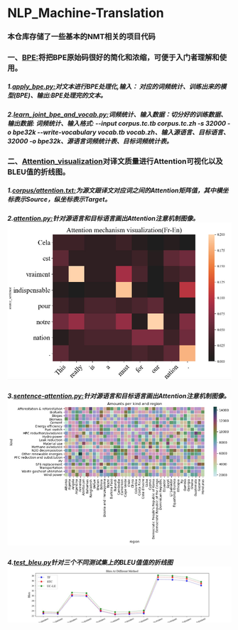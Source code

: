 # NLP_Machine-Translation
### 本仓库存储了一些基本的NMT相关的项目代码
### 一、[BPE:](https://github.com/Shajiu/NLP_Machine-Translation/tree/master/BPE)将把BPE原始码很好的简化和浓缩，可便于入门者理解和使用。
##### 1.[apply_bpe.py:](https://github.com/Shajiu/NLP_Machine-Translation/blob/master/BPE/apply_bpe.py)对文本进行BPE处理化,输入： 对应的词频统计、训练出来的模型(BPE)、输出:BPE处理完的文本。
##### 2.[learn_joint_bpe_and_vocab.py:](https://github.com/Shajiu/NLP_Machine-Translation/blob/master/BPE/learn_joint_bpe_and_vocab.py)词频统计、输入数据：切分好的训练数据、输出数据: 词频统计、输入格式: --input corpus.tc.tb corpus.tc.zh -s 32000 -o bpe32k --write-vocabulary vocab.tb vocab.zh、输入源语言、目标语言、32000 -o bpe32k、源语言词频统计表、目标词频统计表。
### 二、[Attention_visualization](https://github.com/Shajiu/NLP_Machine-Translation/tree/master/Attention_visualization)对译文质量进行Attention可视化以及BLEU值的折线图。
##### 1.[corpus/attention.txt:](https://github.com/Shajiu/NLP_Machine-Translation/blob/master/Attention_visualization/corpus/attention.txt)为源文跟译文对应词之间的Attention矩阵值，其中横坐标表示Source，纵坐标表示Target。
##### 2.[attention.py:](https://github.com/Shajiu/NLP_Machine-Translation/blob/master/Attention_visualization/attention.py)针对源语言和目标语言画出Attention注意机制图像。![](https://github.com/Shajiu/NLP_Machine-Translation/blob/master/Attention_visualization/Fr-En.jpg)
##### 3.[sentence-attention.py:](https://github.com/Shajiu/NLP_Machine-Translation/blob/master/Attention_visualization/sentence-attention.py)针对源语言和目标语言画出Attention注意机制图像。![Attention](https://github.com/Shajiu/NLP_Machine-Translation/blob/master/Attention_visualization/sns_heatmap_normal.jpg)
##### 4.[test_bleu.py](https://github.com/Shajiu/NLP_Machine-Translation/blob/master/Attention_visualization/test_bleu.py)针对三个不同测试集上的BLEU值值的折线图![](https://github.com/Shajiu/NLP_Machine-Translation/blob/master/Attention_visualization/easyplot.jpg)
